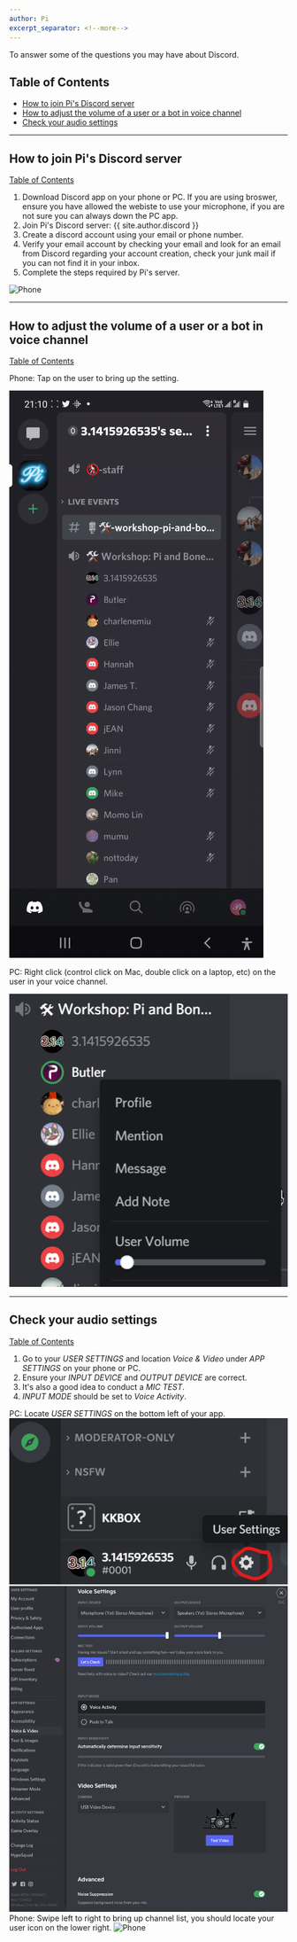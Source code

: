 ```yaml
---
author: Pi
excerpt_separator: <!--more-->
---
```


To answer some of the questions you may have about Discord.

<!--more-->

## Table of Contents ##


* [How to join Pi's Discord server](#how-to-join-pis-discord-server)
* [How to adjust the volume of a user or a bot in voice channel](#how-to-adjust-the-volume-of-a-user-or-a-bot-in-voice-channel)
* [Check your audio settings](#check-your-audio-settings)



***
## How to join Pi's Discord server ##
[Table of Contents](#table-of-contents)

1. Download Discord app on your phone or PC.  If you are using broswer, ensure you have allowed the webiste to use your microphone, if you are not sure you can always down the PC app.
1. Join Pi's Discord server: {{ site.author.discord }}
1. Create a discord account using your email or phone number.
1. Verify your email account by checking your email and look for an email from
   Discord regarding your account creation, check your junk mail if you
can not find it in your inbox.
1. Complete the steps required by Pi's server.


![Phone](/assets/Discord-phone-join-server.gif)


***
## How to adjust the volume of a user or a bot in voice channel ##
[Table of Contents](#table-of-contents)

Phone: Tap on the user to bring up the setting.

![Phone](/assets/Discord-phone-background-music.gif)

PC: Right click (control click on Mac, double click on a laptop, etc) on the user in your voice channel. 

![PC](/assets/Discord-PC-Background-Music.png)

***
## Check your audio settings ##
[Table of Contents](#table-of-contents)

1. Go to your *USER SETTINGS* and location *Voice & Video* under *APP SETTINGS* on
your phone or PC.
1. Ensure your *INPUT DEVICE* and *OUTPUT DEVICE* are correct.
1. It's also a good idea to conduct a *MIC TEST*.
1. *INPUT MODE* should be set to _Voice Activity_. 

PC: Locate *USER SETTINGS* on the bottom left of your app.
![PC](/assets/Discord-PC-User-Setting.png)
![PC](/assets/Discord-PC-Voice-Setting.png)
Phone: Swipe left to right to bring up channel list, you should locate your
user icon on the lower right.
![Phone](/assets/Discord-phone-voice-setting.gif)
